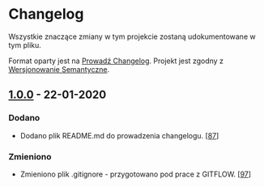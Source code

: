 
# Changelog

Wszystkie znaczące zmiany w tym projekcie zostaną udokumentowane w tym pliku.

Format oparty jest na [Prowadź Changelog](https://keepachangelog.com/pl/1.0.0/).
Projekt jest zgodny z [Wersjonowanie Semantyczne](https://semver.org/spec/v2.0.0.html).

## [1.0.0] - 22-01-2020

### Dodano

- Dodano plik README.md do prowadzenia changelogu. [[87](https://trello.com/c/IHlHFONs)]

### Zmieniono
 
- Zmieniono plik .gitignore - przygotowano pod prace z GITFLOW. [[97](https://trello.com/)]

[1.0.1]: https://github.com/olivierlacan/keep-a-changelog/compare/v0.3.0...v1.0.0
[1.0.0]: #
